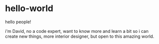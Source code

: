 # hello-world

hello people!

i'm David, no a code expert, want to know more and learn a bit so i can create new things, more interior designer, but open to this amazing world.
